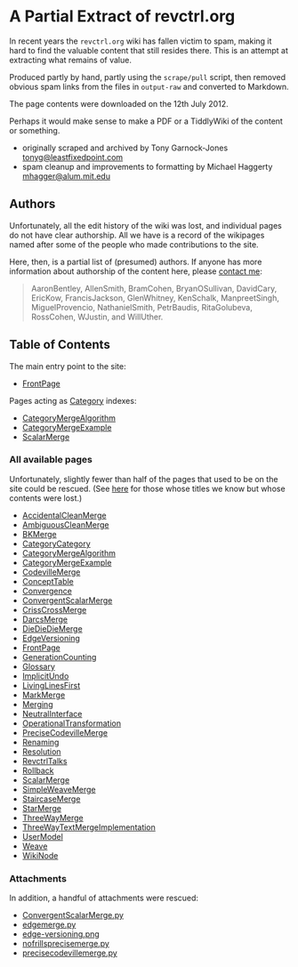 # A Partial Extract of revctrl.org

In recent years the `revctrl.org` wiki has fallen victim to spam,
making it hard to find the valuable content that still resides there.
This is an attempt at extracting what remains of value.

Produced partly by hand, partly using the `scrape/pull` script, then
removed obvious spam links from the files in `output-raw` and
converted to Markdown.

The page contents were downloaded on the 12th July 2012.

Perhaps it would make sense to make a PDF or a TiddlyWiki of the
content or something.

 - originally scraped and archived by Tony Garnock-Jones <tonyg@leastfixedpoint.com>
 - spam cleanup and improvements to formatting by Michael Haggerty <mhagger@alum.mit.edu>

## Authors

Unfortunately, all the edit history of the wiki was lost, and
individual pages do not have clear authorship. All we have is a record
of the wikipages named after some of the people who made contributions
to the site.

Here, then, is a partial list of (presumed) authors. If anyone has
more information about authorship of the content here, please [contact
me](mailto:tonyg@leastfixedpoint.com):

> AaronBentley,
> AllenSmith,
> BramCohen,
> BryanOSullivan,
> DavidCary,
> EricKow,
> FrancisJackson,
> GlenWhitney,
> KenSchalk,
> ManpreetSingh,
> MiguelProvencio,
> NathanielSmith,
> PetrBaudis,
> RitaGolubeva,
> RossCohen,
> WJustin, and
> WillUther.

## Table of Contents

The main entry point to the site:

 - [FrontPage](src/FrontPage.md)

Pages acting as [Category](src/CategoryCategory.md) indexes:

 - [CategoryMergeAlgorithm](src/CategoryMergeAlgorithm.md)
 - [CategoryMergeExample](src/CategoryMergeExample.md)
 - [ScalarMerge](src/ScalarMerge.md)

### All available pages

Unfortunately, slightly fewer than half of the pages that used to be
on the site could be rescued. (See [here](scrape/rejects) for those
whose titles we know but whose contents were lost.)

 - [AccidentalCleanMerge](src/AccidentalCleanMerge.md)
 - [AmbiguousCleanMerge](src/AmbiguousCleanMerge.md)
 - [BKMerge](src/BKMerge.md)
 - [CategoryCategory](src/CategoryCategory.md)
 - [CategoryMergeAlgorithm](src/CategoryMergeAlgorithm.md)
 - [CategoryMergeExample](src/CategoryMergeExample.md)
 - [CodevilleMerge](src/CodevilleMerge.md)
 - [ConceptTable](src/ConceptTable.md)
 - [Convergence](src/Convergence.md)
 - [ConvergentScalarMerge](src/ConvergentScalarMerge.md)
 - [CrissCrossMerge](src/CrissCrossMerge.md)
 - [DarcsMerge](src/DarcsMerge.md)
 - [DieDieDieMerge](src/DieDieDieMerge.md)
 - [EdgeVersioning](src/EdgeVersioning.md)
 - [FrontPage](src/FrontPage.md)
 - [GenerationCounting](src/GenerationCounting.md)
 - [Glossary](src/Glossary.md)
 - [ImplicitUndo](src/ImplicitUndo.md)
 - [LivingLinesFirst](src/LivingLinesFirst.md)
 - [MarkMerge](src/MarkMerge.md)
 - [Merging](src/Merging.md)
 - [NeutralInterface](src/NeutralInterface.md)
 - [OperationalTransformation](src/OperationalTransformation.md)
 - [PreciseCodevilleMerge](src/PreciseCodevilleMerge.md)
 - [Renaming](src/Renaming.md)
 - [Resolution](src/Resolution.md)
 - [RevctrlTalks](src/RevctrlTalks.md)
 - [Rollback](src/Rollback.md)
 - [ScalarMerge](src/ScalarMerge.md)
 - [SimpleWeaveMerge](src/SimpleWeaveMerge.md)
 - [StaircaseMerge](src/StaircaseMerge.md)
 - [StarMerge](src/StarMerge.md)
 - [ThreeWayMerge](src/ThreeWayMerge.md)
 - [ThreeWayTextMergeImplementation](src/ThreeWayTextMergeImplementation.md)
 - [UserModel](src/UserModel.md)
 - [Weave](src/Weave.md)
 - [WikiNode](src/WikiNode.md)

### Attachments

In addition, a handful of attachments were rescued:

 - [ConvergentScalarMerge.py](src/attachments/ConvergentScalarMerge.py)
 - [edgemerge.py](src/attachments/edgemerge.py)
 - [edge-versioning.png](src/attachments/edge-versioning.png)
 - [nofrillsprecisemerge.py](src/attachments/nofrillsprecisemerge.py)
 - [precisecodevillemerge.py](src/attachments/precisecodevillemerge.py)
